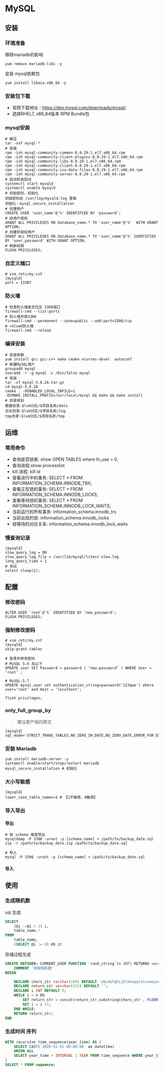 # MySQL

## 安装

### 环境准备

移除mariadb的影响
```shell
yum remove mariadb-libs -y
```

安装 mysql依赖包
```shell
yum install libaio.x86_64 -y
```

### 安装包下载

- 官网下载地址：https://dev.mysql.com/downloads/mysql/
- 选择RHEL7, x86_64版本 RPM Bundle包


### mysql安装
```shell
# 解压
tar -xvf mysql-*
# 安装
rpm -ivh mysql-community-common-8.0.29-1.el7.x86_64.rpm
rpm -ivh mysql-community-client-plugins-8.0.29-1.el7.x86_64.rpm
rpm -ivh mysql-community-libs-8.0.29-1.el7.x86_64.rpm
rpm -ivh mysql-community-client-8.0.29-1.el7.x86_64.rpm
rpm -ivh mysql-community-icu-data-files-8.0.29-1.el7.x86_64.rpm
rpm -ivh mysql-community-server-8.0.29-1.el7.x86_64.rpm
# 启动和自启动
systemctl start mysqld
systemctl enable mysqld
# 初始密码，初始化
初始密码在 /var/log/mysqld.log 里面
初始化：mysql_secure_installation
# 创建用户
CREATE USER 'user_name'@'%' IDENTIFIED BY 'password';
# 给用户授权
GRANT ALL PRIVILEGES ON database_name.* TO 'user_name'@'%'  WITH GRANT OPTION;
# 创建并授权用户
GRANT ALL PRIVILEGES ON database_name.* TO 'user_name'@'%' IDENTIFIED BY 'user_password' WITH GRANT OPTION;
# 刷新权限
FLUSH PRIVILEGES;
```


### 自定义端口
```shell
# vim /etc/my.cnf
[mysqld]
port = 13307
```


### 防火墙

```shell script
# 检查防火墙是否包含 3306端口
firewall-cmd --list-ports
# 防火墙开放3306
firewall-cmd --permanent --zone=public --add-port=3306/tcp
# reload防火墙
firewall-cmd --reload
```


### 编译安装
```shell
# 安装依赖
yum install gcc gcc‐c++ make cmake ncurses‐devel  autoconf
# 新建MySQL用户
groupadd mysql
useradd ‐r ‐g mysql ‐s /bin/false mysql
# 安装
tar ‐xf mysql‐5.6.26.tar.gz
cd mysql‐5.6.26
cmake . ‐DENABLED_LOCAL_INFILE=1 ‐DCMAKE_INSTALL_PREFIX=/usr/local/mysql && make && make install
# 目录规划
数据目录:$lvm分区/$项目名称/data
日志目录:$lvm分区/$项目名称/log
tmp目录:$lvm分区/$项目名称/tmp
```


## 运维

### 常用命令

- 查询是否锁表: show OPEN TABLES where In_use > 0;
- 查询进程:show processlist
- kill 进程: kill    id
- 查看进行中的事务: SELECT * FROM INFORMATION_SCHEMA.INNODB_TRX;
- 查看正在锁的事务: SELECT * FROM INFORMATION_SCHEMA.INNODB_LOCKS;
- 查看等待锁的事务: SELECT * FROM INFORMATION_SCHEMA.INNODB_LOCK_WAITS;
- 当前运行的所有事务: information_schema.innodb_trx
- 当前出现的锁: information_schema.innodb_locks
- 锁等待的对应关系: information_schema.innodb_lock_waits

### 慢查询记录
```shell
[mysqld]
slow_query_log = ON
slow_query_log_file = /var/lib/mysql/lztest-slow.log
long_query_time = 1
# 测试
select sleep(2);
```

## 配置

### 修改密码
```shell
ALTER USER `root`@`%` IDENTIFIED BY 'new_password';
FLUSH PRIVILEGES;
```

### 强制修改密码
```shell
# vim /etc/my.cnf
[mysqld]
skip-grant-tables

# 登录并修改密码
# MySQL 5.6 及以下
UPDATE user SET Password = password ( ‘new-password’ ) WHERE User = ‘root’ ;

# MySQL:5.7
UPDATE mysql.user set authentication_string=password('123qwe') where user='root' and Host = 'localhost';

flush privileges;
```

### only_full_group_by
> 建议更严格的模式
```shell
[mysqld]
sql_mode='STRICT_TRANS_TABLES,NO_ZERO_IN_DATE,NO_ZERO_DATE,ERROR_FOR_DIVISION_BY_ZERO,NO_AUTO_CREATE_USER,NO_ENGINE_SUBSTITUTION'
```

### 安装 Mariadb
```shell
yum install mariadb-server -y
systemctl enable/start/stop/restart mariadb
mysql_secure_installation # 初始化
```

### 大小写敏感
```shell
[mysqld]
lower_case_table_names=1 # 【1不敏感，0敏感】
```

### 导入导出

####  导出
```shell
# 按 schema 维度导出
mysqldump -P 3306 -uroot -p [schema_name] > /path/to/backup_date.sql
zip -r /path/to/backup_date.zip /path/to/backup_date.sql

# 导入
mysql -P 3306 -uroot -p [schema_name] < /path/to/backup_date.sql
```

#### 导入



## 使用

### 生成随机数

sql 生成
```sql
SELECT
	(@i :=@i + 1) i,
	table_name.*
FROM
    table_name,
	(SELECT @i := 0) AS it
```

存储过程生成
```sql
CREATE DEFINER= CURRENT_USER FUNCTION `rand_string`(n INT) RETURNS varchar(255) CHARSET utf8
    COMMENT '获取随机数'
BEGIN

    DECLARE chars_str varchar(100) DEFAULT 'abcdefghijklmnopqrstuvwxyzABCDEFGHIJKLMNOPQRSTUVWXYZ0123456789';
    DECLARE return_str varchar(255) DEFAULT '';
    DECLARE i INT DEFAULT 0;
    WHILE i < n DO
        SET return_str = concat(return_str,substring(chars_str , FLOOR(1 + RAND()*62 ),1));
        SET i = i +1;
    END WHILE;
    RETURN return_str;
END
```

### 生成时间 序列
```sql
WITH recursive time_sequence(year_time) AS (
    SELECT CAST('2020-01-01 00:00:00' as datetime)
    UNION ALL
    SELECT year_time + INTERVAL 1 YEAR FROM time_sequence WHERE year_time < NOW()
)
SELECT * FROM sequence;
```

